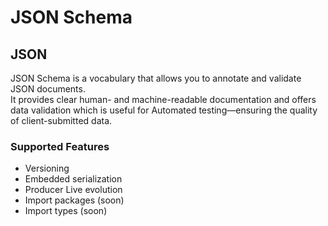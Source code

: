 # JSON Schema

## JSON

JSON Schema is a vocabulary that allows you to annotate and validate JSON documents.\
It provides clear human- and machine-readable documentation and offers data validation which is useful for Automated testing—ensuring the quality of client-submitted data.

### Supported Features

* Versioning
* Embedded serialization
* Producer Live evolution
* Import packages (soon)
* Import types (soon)
